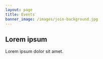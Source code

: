 ```yaml
---
layout: page
title: Events
banner_image: /images/join-background.jpg
---
```


## Lorem ipsum

Lorem ipsum dolor sit amet.
